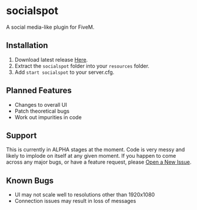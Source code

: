# socialspot
A social media-like plugin for FiveM.

## __Installation__
1. Download latest release [Here](github.com/How-Bout-No/socialspot/releases/latest).
2. Extract the `socialspot` folder into your `resources` folder.
2. Add `start socialspot` to your server.cfg.

## __Planned Features__
* Changes to overall UI
* Patch theoretical bugs
* Work out impurities in code

## __Support__
This is currently in ALPHA stages at the moment. Code is very messy and likely to implode on itself at any given moment. If you happen to come across any major bugs, or have a feature request, please [Open a New Issue](https://github.com/How-Bout-No/socialspot/issues/new/choose).

## __Known Bugs__
* UI may not scale well to resolutions other than 1920x1080
* Connection issues may result in loss of messages

